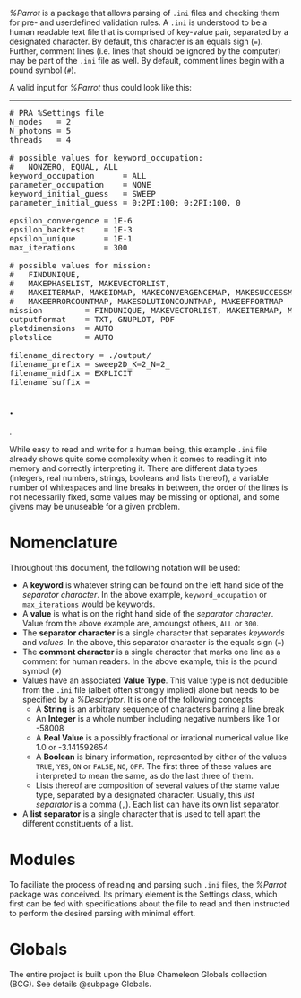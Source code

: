 *%Parrot* is a package that allows parsing of ```.ini``` files and checking them for pre- and userdefined validation rules. A ```.ini``` is understood to be a human readable text file that is comprised of key-value pair, separated by a designated character. By default, this character is an equals sign (```=```). Further, comment lines (i.e. lines that should be ignored by the computer) may be part of the ```.ini``` file as well. By default, comment lines begin with a pound symbol (```#```).

A valid input for *%Parrot* thus could look like this:

---

<pre>
# PRA %Settings file
N_modes   = 2
N_photons = 5
threads   = 4

# possible values for keyword_occupation:
#   NONZERO, EQUAL, ALL
keyword_occupation      = ALL
parameter_occupation    = NONE
keyword_initial_guess   = SWEEP
parameter_initial_guess = 0:2PI:100; 0:2PI:100, 0

epsilon_convergence = 1E-6
epsilon_backtest    = 1E-3
epsilon_unique      = 1E-1
max_iterations      = 300

# possible values for mission:
#   FINDUNIQUE,
#   MAKEPHASELIST, MAKEVECTORLIST,
#   MAKEITERMAP, MAKEIDMAP, MAKECONVERGENCEMAP, MAKESUCCESSMAP,
#   MAKEERRORCOUNTMAP, MAKESOLUTIONCOUNTMAP, MAKEEFFORTMAP
mission         = FINDUNIQUE, MAKEVECTORLIST, MAKEITERMAP, MAKEIDMAP, MAKEERRORCOUNTMAP
outputformat    = TXT, GNUPLOT, PDF
plotdimensions  = AUTO
plotslice       = AUTO

filename_directory = ./output/
filename_prefix = sweep2D_K=2_N=2_
filename_midfix = EXPLICIT
filename_suffix =
</pre>

.
---
.

While easy to read and write for a human being, this example ```.ini``` file already shows quite some complexity when it comes to reading it into memory and correctly interpreting it. There are different data types (integers, real numbers, strings, booleans and lists thereof), a variable number of whitespaces and line breaks in between, the order of the lines is not necessarily fixed, some values may be missing or optional, and some givens may be unuseable for a given problem.

# Nomenclature
Throughout this document, the following notation will be used:

* A **keyword** is whatever string can be found on the left hand side of the *separator character*. In the above example, ```keyword_occupation```
    or ```max_iterations``` would be keywords.
* A **value** is what is on the right hand side of the *separator character*. Value from the above example are, amoungst others, ```ALL``` or ```300```.
* The **separator character** is a single character that separates *keywords* and *values*. In the above, this separator character is the equals sign (```=```)
* The **comment character** is a single character that marks one line as a comment for human readers. In the above example, this is the pound symbol (```#```)
* Values have an associated **Value Type**. This value type is not deducible from the ```.ini``` file (albeit often strongly implied) alone but needs to be specified
  by a *%Descriptor*. It is one of the following concepts:
    * A **String** is an arbitrary sequence of characters barring a line break
    * An **Integer** is a whole number including negative numbers like 1 or -58008
    * A **Real Value** is a possibly fractional or irrational numerical value like 1.0 or -3.141592654
    * A **Boolean** is binary information, represented by either of the values ```TRUE```, ```YES```, ```ON``` or ```FALSE```, ```NO```, ```OFF```.
        The first three of these values are interpreted to mean the same, as do the last three of them.
    * Lists thereof are composition of several values of the stame value type, separated by a designated character. Usually, this *list separator*
        is a comma (```,```). Each list can have its own list separator.
* A **list separator** is a single character that is used to tell apart the different constituents of a list.

# Modules
To faciliate the process of reading and parsing such ```.ini```  files, the *%Parrot* package was conceived. Its primary element is the Settings class, which first can be fed with specifications about the file to read and then instructed to perform the desired parsing with minimal effort.

# Globals
The entire project is built upon the Blue Chameleon Globals collection (BCG). See details @subpage Globals.

